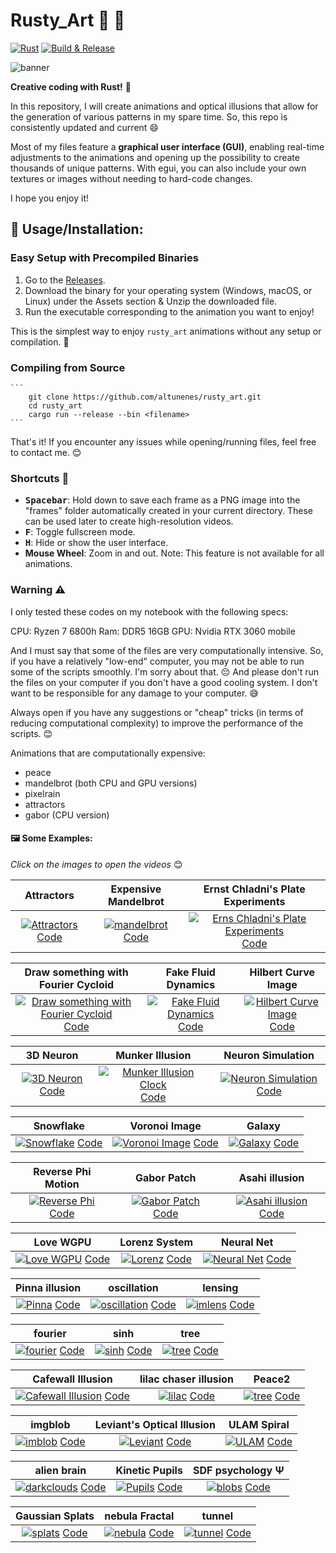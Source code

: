#  Rusty_Art 🌈 🎨

[![Rust](https://github.com/altunenes/rusty_art/actions/workflows/rust.yml/badge.svg)](https://github.com/altunenes/rusty_art/actions/workflows/rust.yml)
[![Build & Release](https://github.com/altunenes/rusty_art/actions/workflows/release.yml/badge.svg)](https://github.com/altunenes/rusty_art/actions/workflows/release.yml)

![banner](https://github.com/altunenes/rusty_art/assets/54986652/c262d693-e7e6-48c1-b4a3-1ef07e4491dc)


**Creative coding with Rust!** 🦀


In this repository, I will create animations and optical illusions that allow for the generation of various patterns in my spare time. So, this repo is consistently updated and current 😄

Most of my files feature a **graphical user interface (GUI)**, enabling real-time adjustments to the animations and opening up the possibility to create thousands of unique patterns. With egui, you can also include your own textures or images without needing to hard-code changes.


I hope you enjoy it!


## 🚀 Usage/Installation:


### Easy Setup with Precompiled Binaries

1. Go to the [Releases](https://github.com/altunenes/rusty_art/releases).
2. Download the binary for your operating system (Windows, macOS, or Linux) under the Assets section & Unzip the downloaded file.
3. Run the executable corresponding to the animation you want to enjoy!

This is the simplest way to enjoy `rusty_art` animations without any setup or compilation. 🙂


### Compiling from Source

    ```
        git clone https://github.com/altunenes/rusty_art.git
        cd rusty_art
        cargo run --release --bin <filename>
    ```

That's it! If you encounter any issues while opening/running files, feel free to contact me. 😊


### Shortcuts 🚀

- **<kbd>Spacebar</kbd>**: Hold down to save each frame as a PNG image into the "frames" folder automatically created in your current directory. These can be used later to create high-resolution videos.
- **<kbd>F</kbd>**: Toggle fullscreen mode.
- **<kbd>H</kbd>**: Hide or show the user interface.
- **Mouse Wheel**: Zoom in and out. Note: This feature is not available for all animations.


### Warning ⚠️

I only tested these codes on my notebook with the following specs:

CPU: Ryzen 7 6800h
Ram: DDR5 16GB
GPU: Nvidia RTX 3060 mobile

And I must say that some of the files are very computationally intensive. So, if you have a relatively "low-end" computer, you may not be able to run some of the scripts smoothly. I'm sorry about that. 😔 
And please don't run the files on your computer if you don't have a good cooling system. I don't want to be responsible for any damage to your computer. 😅

Always open if you have any suggestions or "cheap" tricks (in terms of reducing computational complexity) to improve the performance of the scripts. 😊

Animations that are computationally expensive:
- peace
- mandelbrot (both CPU and GPU versions)
- pixelrain
- attractors
- gabor (CPU version)

#### 🖼️ Some Examples:
_Click on the images to open the videos_ 😊

| Attractors | Expensive Mandelbrot | Ernst Chladni's Plate Experiments |
|:---:|:---:|:---:|
| [![Attractors](https://github.com/altunenes/rusty_art/assets/54986652/45c0a523-0785-4d7c-95d9-cdf2e57cd6b9)](https://user-images.githubusercontent.com/54986652/242607093-91bc7605-5223-4eae-a0dc-365e826c0792.mp4) [Code](https://github.com/altunenes/rusty_art/blob/master/src/attractors.rs)|[![mandelbrot](https://github.com/altunenes/rusty_art/assets/54986652/e8f10adc-4d78-48e5-8f43-33f23c7af205)](https://github.com/altunenes/rusty_art/assets/54986652/23711923-3b3f-4818-83c9-64f57d439e24) [Code](https://github.com/altunenes/rusty_art/blob/master/src/expmandelbrotgpu.rs)| [![Erns Chladni's Plate Experiments](https://github.com/altunenes/rusty_art/assets/54986652/6e21c757-ce8c-4205-a542-7d96f37ae73b)](https://github.com/altunenes/rusty_art/assets/54986652/286d5567-d6ac-47ec-8889-d4371173aa7f) [Code](https://github.com/altunenes/rusty_art/blob/master/src/chladniwgpu.rs) |


| Draw something with Fourier Cycloid | Fake Fluid Dynamics | Hilbert Curve Image |
|:---:|:---:|:---:|
| [![Draw something with Fourier Cycloid](https://github.com/altunenes/rusty_art/assets/54986652/0057ff1f-acfc-45c2-9f03-cae7cc6b9a3e)](https://github.com/altunenes/rusty_art/assets/54986652/562d988a-f8f6-438e-9619-42a1794d1534) [Code](https://github.com/altunenes/rusty_art/blob/master/src/dfft.rs) | [![Fake Fluid Dynamics](https://github.com/altunenes/rusty_art/assets/54986652/3e66dc73-2a90-4027-861c-7d9a50b3c6ee)](https://github.com/altunenes/rusty_art/assets/54986652/06298c66-5082-4d21-ba61-3ad1cc300d59) [Code](https://github.com/altunenes/rusty_art/blob/master/src/fluid.rs) | [![Hilbert Curve Image](https://github.com/altunenes/rusty_art/assets/54986652/3a4a4b5a-e5c0-4d9a-aa13-ed3745802bdd)](https://github.com/altunenes/rusty_art/assets/54986652/9cf62ec1-558f-4825-9e4a-e03a67936f18) [Code](https://github.com/altunenes/rusty_art/blob/master/src/hilbertimg.rs) |

| 3D Neuron | Munker Illusion | Neuron Simulation |
|:---:|:---:|:---:|
| [![3D Neuron](https://github.com/altunenes/rusty_art/assets/54986652/f4ceb793-a46b-440d-9bda-5045bebee5d3)](https://github.com/altunenes/rusty_art/assets/54986652/303a4671-4b93-41c4-994f-b8b58edccabf) [Code](https://github.com/altunenes/rusty_art/blob/master/src/3dneuron.rs) | [![Munker Illusion Clock](https://github.com/altunenes/rusty_art/assets/54986652/30bfa484-1ba4-45a3-8978-405ea65a02bb)](https://github.com/altunenes/rusty_art/assets/54986652/13ee00e9-d4f6-4adc-afbc-21bb2085126f) [Code](https://github.com/altunenes/rusty_art/blob/master/src/munkerclock.rs) | [![Neuron Simulation](https://github.com/altunenes/rusty_art/assets/54986652/91c7aea2-182a-4938-9d75-0de6e7178f0e)](https://github.com/altunenes/rusty_art/assets/54986652/e3ad92dd-fead-4778-bf0a-16a882b0f3ff) [Code](https://github.com/altunenes/rusty_art/blob/master/src/neurons.rs) |

| Snowflake | Voronoi Image | Galaxy |
|:---:|:---:|:---:|
| [![Snowflake](https://github.com/altunenes/rusty_art/assets/54986652/67de1335-39d1-4317-9291-3e3a2a3514e6)](https://github.com/altunenes/rusty_art/assets/54986652/ede39f09-ab22-4106-8618-a81d660b4d93) [Code](https://github.com/altunenes/rusty_art/blob/master/src/snowflakewgpu.rs) | [![Voronoi Image](https://github.com/altunenes/rusty_art/assets/54986652/fefda7b1-4da1-4cba-bd55-ce58bad54469)](https://github.com/altunenes/rusty_art/assets/54986652/da40be23-8765-4a04-91a5-63b623332a79) [Code](https://github.com/altunenes/rusty_art/blob/master/src/voronoi.rs) | [![Galaxy](https://github.com/altunenes/rusty_art/assets/54986652/62a4ebee-e9f6-4c47-8e75-1d404f730a39)](https://github.com/altunenes/rusty_art/assets/54986652/248a4a9c-ccae-47cb-97fc-1bb7b25f2be2) [Code](https://github.com/altunenes/rusty_art/blob/master/src/galaxy.rs) |


| Reverse Phi Motion | Gabor Patch | Asahi illusion |
|:---:|:---:|:---:|
| [![Reverse Phi](https://github.com/altunenes/rusty_art/assets/54986652/1dd779e1-075a-400a-8dcc-f7b031d8b912)](https://github.com/altunenes/rusty_art/assets/54986652/b5ddb9e6-2504-4f26-9ca3-ad5227ea4bca) [Code](https://github.com/altunenes/rusty_art/blob/master/src/pdiamond.rs) | [![Gabor Patch](https://github.com/altunenes/rusty_art/assets/54986652/702b7a06-5a11-4728-8657-ec7d384302c6)](https://github.com/altunenes/rusty_art/assets/54986652/23b642e1-0321-43c5-bcb5-01b9ee6051c8) [Code](https://github.com/altunenes/rusty_art/blob/master/src/gaborwgpu.rs) | [![Asahi illusion](https://github.com/altunenes/rusty_art/assets/54986652/77ffb57f-d9ba-4ba0-b567-8bcb9cbd4dfa)](https://github.com/altunenes/rusty_art/assets/54986652/04b54dbf-f656-420b-8234-026589a82be3) [Code](https://github.com/altunenes/rusty_art/blob/master/src/asahi2.rs) |


| Love WGPU | Lorenz System | Neural Net |
|:---:|:---:|:---:|
| [![Love WGPU](https://github.com/altunenes/rusty_art/assets/54986652/777106a7-a621-433b-8f4b-641ad771fe0d)](https://github.com/altunenes/rusty_art/assets/54986652/3f357272-6c5e-4733-b047-2ec27ce12630) [Code](https://github.com/altunenes/rusty_art/blob/master/shaders/lovewgpu.wgsl) | [![Lorenz](https://github.com/altunenes/rusty_art/assets/54986652/beaf5d59-1847-4ae7-bc6b-0449d34bd20c)](https://github.com/altunenes/rusty_art/assets/54986652/37a44664-69c9-464f-86b0-a35cd9efeeca) [Code](https://github.com/altunenes/rusty_art/blob/master/src/lorenz.rs) | [![Neural Net](https://github.com/altunenes/rusty_art/assets/54986652/75743a83-8262-4fea-8b21-a11dd280b123)](https://github.com/altunenes/rusty_art/assets/54986652/9727b58f-9fca-416b-a61a-5fc4f3a82e27) [Code](https://github.com/altunenes/rusty_art/blob/master/src/neuralnet.rs) |


| Pinna illusion| oscillation | lensing |
|:---:|:---:|:---:|
| [![Pinna](https://github.com/altunenes/rusty_art/assets/54986652/e4413a32-b28f-47e2-9974-f21d12ab8340)](https://github.com/altunenes/rusty_art/assets/54986652/6d39f14e-9529-4cbe-9d82-5fb675437a43) [Code](https://github.com/altunenes/rusty_art/blob/master/src/pina.rs) | [![oscillation](https://github.com/altunenes/rusty_art/assets/54986652/e55c3013-30ed-4f02-bbbb-3d9a4a7b39d2)](https://github.com/altunenes/rusty_art/assets/54986652/47777e12-0c7d-4553-b3e4-fe2f54a38b8b) [Code](https://github.com/altunenes/rusty_art/blob/master/src/oscillation.rs) | [![imlens](https://github.com/altunenes/rusty_art/assets/54986652/ba40f8e3-78d2-410a-b569-6c231405a9c7)](https://github.com/altunenes/rusty_art/assets/54986652/03e7ef39-1b6f-4ed1-9c48-71b312db98a1) [Code](https://github.com/altunenes/rusty_art/blob/master/src/imlenswgpu.rs) |


| fourier | sinh | tree |
|:---:|:---:|:---:|
| [![fourier](https://github.com/altunenes/rusty_art/assets/54986652/c36d78a1-0e6d-4a20-b360-179011e2d5d2)](https://github.com/altunenes/rusty_art/assets/54986652/178d3512-3f04-4ec2-9b24-71a2fde02fbf) [Code](https://github.com/altunenes/rusty_art/blob/master/src/fourier.rs) | [![sinh](https://github.com/altunenes/rusty_art/assets/54986652/b29e196b-91bb-4211-8544-1a18655d8951)](https://github.com/altunenes/rusty_art/assets/54986652/7a3e27cc-34a1-41a3-865c-acc3167a5140) [Code](https://github.com/altunenes/rusty_art/blob/master/src/sinh.rs) | [![tree](https://github.com/altunenes/rusty_art/assets/54986652/2a201ed5-3047-4497-b3ec-2153e5ee23e1)](https://github.com/altunenes/rusty_art/assets/54986652/dabc1608-236d-4134-affe-136690952420) [Code](https://github.com/altunenes/rusty_art/blob/master/src/tree.rs) |


| Cafewall Illusion | lilac chaser illusion | Peace2 |
|:---:|:---:|:---:|
| [![Cafewall Illusion](https://github.com/altunenes/rusty_art/assets/54986652/cbd0f3d1-968e-4edc-b1d0-8a9623c58100)](https://user-images.githubusercontent.com/54986652/232924117-17765b32-5da4-4c57-88d5-cdc9eecc7ff4.mp4) [Code](https://github.com/altunenes/rusty_art/blob/master/src/cafe_wall.rs) | [![lilac](https://github.com/altunenes/rusty_art/assets/54986652/4271520d-fb43-4c75-b7ac-405c7ad04d9e)](https://github.com/altunenes/rusty_art/assets/54986652/34c9cb21-5092-462c-b717-65986d710932) [Code](https://github.com/altunenes/rusty_art/blob/master/src/lilac.rs) | [![tree](https://github.com/altunenes/rusty_art/assets/54986652/f576242b-3b95-4674-93a8-acd04dc229de)](https://github.com/altunenes/rusty_art/assets/54986652/ab3e7c33-38f0-4b55-96d2-5b51f8f51c59) [Code](https://github.com/altunenes/rusty_art/blob/master/src/peace2.rs) |

| imgblob | Leviant's Optical Illusion | ULAM Spiral |
|:---:|:---:|:---:|
| [![imblob](https://github.com/altunenes/rusty_art/assets/54986652/20a3a0e4-00e0-4696-a18b-87877e4e23f9)](https://github.com/altunenes/rusty_art/assets/54986652/0aeac456-0690-412a-8a18-9a060773f852) [Code](https://github.com/altunenes/rusty_art/blob/master/src/imgblob.rs) | [![Leviant](https://github.com/altunenes/rusty_art/assets/54986652/506ed04b-be7d-4cf1-aabe-c0c9f37aeacf)](https://github.com/altunenes/rusty_art/assets/54986652/55928138-40c6-4306-927a-5a3876d33fce) [Code](https://github.com/altunenes/rusty_art/blob/master/src/leviant.rs) | [![ULAM](https://github.com/altunenes/rusty_art/assets/54986652/9d35dd20-8283-4448-907b-371e36f07b57)](https://github.com/altunenes/rusty_art/assets/54986652/cdaa45ba-74ca-4e06-84c3-e688897985cd) [Code](https://github.com/altunenes/rusty_art/blob/master/src/ulam.rs) |


| alien brain | Kinetic Pupils | SDF psychology Ψ |
|:---:|:---:|:---:|
| [![darkclouds](https://github.com/altunenes/rusty_art/assets/54986652/6317e070-7b44-4922-b6f0-f372ddc94fc9)](https://github.com/altunenes/rusty_art/assets/54986652/66504ad9-8bde-4c42-a0fd-793c0ac3ba36) [Code](https://github.com/altunenes/rusty_art/blob/master/src/darkclouds.rs) | [![Pupils](https://github.com/altunenes/rusty_art/assets/54986652/9040acc2-8916-4aa6-9674-cd966b3ac820)](https://github.com/altunenes/rusty_art/assets/54986652/3e78e9de-283c-44c2-ac6d-aeadf8787b4e) [Code](https://github.com/altunenes/rusty_art/blob/master/src/pupils.rs) | [![blobs](https://github.com/altunenes/rusty_art/assets/54986652/54add6dd-4d67-4290-a45b-56d70d7b63bb)](https://github.com/altunenes/rusty_art/assets/54986652/3d969664-c580-42b9-8999-cd8631177ee5) [Code](https://github.com/altunenes/rusty_art/blob/master/src/psychology.rs) |


| Gaussian Splats | nebula Fractal | tunnel |
|:---:|:---:|:---:|
| [![splats](https://github.com/altunenes/rusty_art/assets/54986652/0dfbce4d-984d-4e37-a539-187f0fe0a20e)](https://github.com/altunenes/rusty_art/assets/54986652/bd226177-1c87-43f9-8c27-3a805da10a68) [Code](https://github.com/altunenes/rusty_art/blob/master/src/gaussiansplat.rs) | [![nebula](https://github.com/altunenes/rusty_art/assets/54986652/25515aa2-022d-4b47-9900-5fbddecd82c1)](https://github.com/altunenes/rusty_art/assets/54986652/1a3d041e-d6b2-4780-a591-89924fa5457a) [Code](https://github.com/altunenes/rusty_art/blob/master/src/nebula.rs) | [![tunnel](https://github.com/altunenes/rusty_art/assets/54986652/0c786e0f-d27f-42b8-9ec3-4a5721066e37)](https://github.com/altunenes/rusty_art/assets/54986652/965c4218-932c-4b06-b6e2-a66082944a41) [Code](https://github.com/altunenes/rusty_art/blob/master/src/tunnel.rs) |
